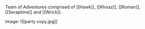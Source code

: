 Team of Adventures comprised of [[Hawk]], [[Khoaz]], [[Roman]], [[Seraphine]] and [[Wrick]]. 

Image:
![[party copy.jpg]]